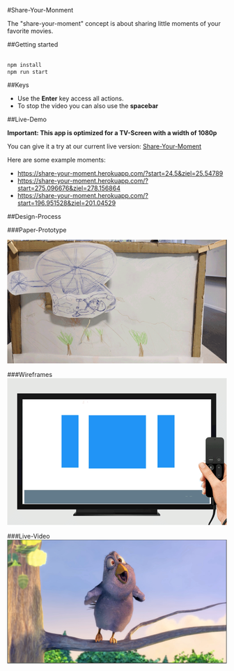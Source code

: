 #Share-Your-Monment 

The  "share-your-moment" concept is about sharing little moments of your favorite movies. 

##Getting started 

```

npm install
npm run start 

```
##Keys 

* Use the **Enter** key access all actions. 
* To stop the video you can also use the **spacebar** 

##Live-Demo 

**Important: This app is optimized for a TV-Screen with a width of 1080p**

You can give it a try at our current live version: [Share-Your-Moment](http://share-your-moment.herokuapp.com)


Here are some example moments: 

* https://share-your-moment.herokuapp.com/?start=24.5&ziel=25.54789
* https://share-your-moment.herokuapp.com/?start=275.096676&ziel=278.156864
* https://share-your-moment.herokuapp.com/?start=196.951528&ziel=201.04529



##Design-Process 

###Paper-Prototype 

![Paper-Prototype-Gif](./docs/gifs/prototype.gif)

###Wireframes 
![Wireframe](./docs/gifs/wireframes.gif)

###Live-Video
[![Wireframe](./docs/video-thumbnail.png)](https://www.youtube.com/watch?v=t33bzrQ8KjM&feature=youtu.be)
  



